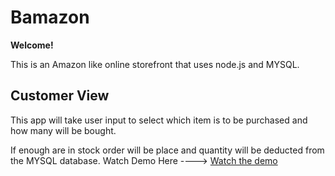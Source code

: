 # **Bamazon** 
**Welcome!**

This is an Amazon like online storefront that uses node.js and MYSQL. 

## Customer View 
This app will take user input to select which item is to be purchased and how many will be bought.

If enough are in stock order will be place and quantity will be deducted from the MYSQL database. 
Watch Demo Here ----> [Watch the demo](bamazonDemo.mov)
